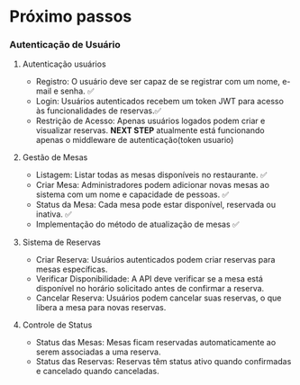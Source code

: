 # Próximo passos 

### Autenticação de Usuário 

1. Autenticação usuários 
    - Registro: O usuário deve ser capaz de se registrar com um nome, e-mail e senha. ✅
    - Login: Usuários autenticados recebem um token JWT para acesso às funcionalidades de reservas.✅
    - Restrição de Acesso: Apenas usuários logados podem criar e visualizar reservas. **NEXT STEP**  atualmente está funcionando apenas o middleware de autenticação(token usuario)
    
2. Gestão de Mesas 
    - Listagem: Listar todas as mesas disponíveis no restaurante. ✅
    - Criar Mesa: Administradores podem adicionar novas mesas ao sistema com um nome e capacidade de pessoas. ✅
    - Status da Mesa: Cada mesa pode estar disponível, reservada ou inativa. ✅ 
    - Implementação do método de atualização de mesas ✅ 

3. Sistema de Reservas
    - Criar Reserva: Usuários autenticados podem criar reservas para mesas específicas.
    - Verificar Disponibilidade: A API deve verificar se a mesa está disponível no horário solicitado antes de confirmar a reserva.
    - Cancelar Reserva: Usuários podem cancelar suas reservas, o que libera a mesa para novas reservas.

4. Controle de Status
    - Status das Mesas: Mesas ficam reservadas automaticamente ao serem associadas a uma reserva.
    - Status das Reservas: Reservas têm status ativo quando confirmadas e cancelado quando canceladas.

